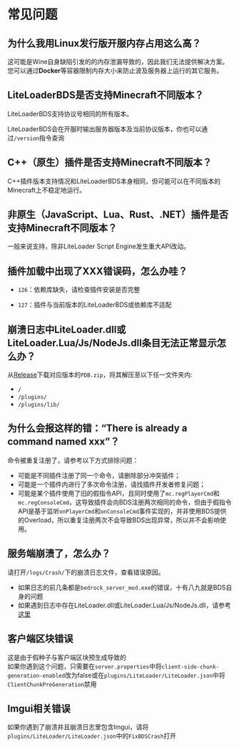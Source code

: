 # 常见问题

## 为什么我用Linux发行版开服内存占用这么高？

这可能是Wine自身缺陷引发的的内存泄漏导致的，因此我们无法提供解决方案。您可以通过**Docker**等容器限制内存大小来防止波及服务器上运行的其它服务。

## LiteLoaderBDS是否支持Minecraft不同版本？

LiteLoaderBDS支持协议号相同的所有版本。

LiteLoaderBDS会在开服时输出服务器版本及当前协议版本，你也可以通过`/version`指令查询

## C++（原生）插件是否支持Minecraft不同版本？

C++插件版本支持情况和LiteLoaderBDS本身相同，但可能可以在不同版本的Minecraft上不稳定地运行。

## 非原生（JavaScript、Lua、Rust、.NET）插件是否支持Minecraft不同版本？

一般来说支持，除非LiteLoader Script Engine发生重大API改动。

## 插件加载中出现了XXX错误码，怎么办哇？

- `126`：依赖库缺失，请检查插件安装是否完整

- `127`：插件与当前版本的LiteLoaderBDS或依赖库不适配

## 崩溃日志中LiteLoader.dll或LiteLoader.Lua/Js/NodeJs.dll条目无法正常显示怎么办？

从[Release](https://github.com/LiteLDev/LiteLoaderBDS/releases)下载对应版本的`PDB.zip`，将其解压至以下任一文件夹内:
- `/`
- `/plugins/`
- `/plugins/lib/`

## 为什么会报这样的错：“There is already a command named xxx”？

命令被重复注册了，请参考以下方式排除问题：

* 可能是不同插件注册了同一个命令，请删除部分冲突插件；
* 可能是一个插件内进行了多次命令注册，请找插件开发者修复问题；
* 可能是某个插件使用了旧的假指令API，且同时使用了`mc.regPlayerCmd`和`mc.regConsoleCmd`，这导致插件会向BDS注册两次相同的命令，但由于假指令API是基于监听`onPlayerCmd`和`onConsoleCmd`事件实现的，并非使用BDS提供的Overload，所以重复注册两次不会导致BDS出现异常，所以并不会影响使用。

## 服务端崩溃了，怎么办？

请打开`/logs/Crash/`下的崩溃日志文件，查看错误原因。

* 如果日志的前几条都是`bedrock_server_mod.exe`的错误，十有八九就是BDS自身的问题
* 如果遇到日志中存在LiteLoader.dll或LiteLoader.Lua/Js/NodeJs.dll，请参考[这里](#崩溃日志中liteloaderdll或liteloaderluajsnodejsdll条目无法正常显示怎么办？)

## 客户端区块错误

这是由于假种子与客户端区块预生成导致的  
如果你遇到这个问题，只需要在`server.properties`中将`client-side-chunk-generation-enabled`改为false或在`plugins/LiteLoader/LiteLoader.json`中将`ClientChunkPreGeneration`禁用

## Imgui相关错误

如果你遇到了崩溃并且崩溃日志里包含Imgui，请将`plugins/LiteLoader/LiteLoader.json`中的`FixBDSCrash`打开